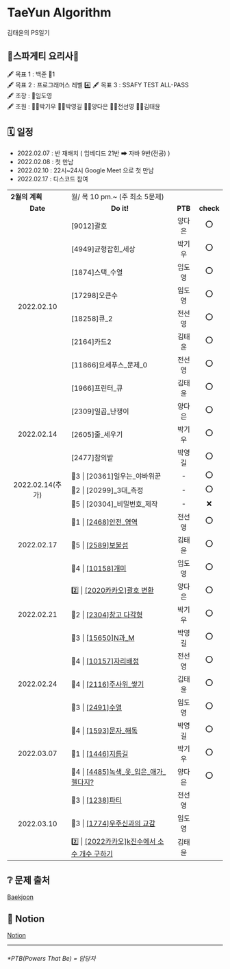 TaeYun Algorithm
===
김태윤의 PS일기


## 🍝스파게티 요리사🍝  
🖋 목표 1 : 백준 🥇1   
🖋 목표 2 : 프로그래머스 레벨 4️⃣
🖋 목표 3 : SSAFY TEST ALL-PASS   
🖋 조장 : 🤴임도영    
🖋 조원 : 👨‍💻박기우 👨‍💻박영길 👩‍💻양다은 👩‍💻전선영 👩‍💻김태윤   


## 🗓 일정 
- 2022.02.07 : 반 재배치 ( 임베디드 21반 ➡ 자바 9반(전공) )
- 2022.02.08 : 첫 만남
- 2022.02.10 : 22시~24시 Google Meet 으로 첫 만남
- 2022.02.17 : 디스코드 참여

<table>
  <tr>
    <td colspan="1"><b>2월의 계획</b></td>
    <td colspan="3">월/ 목 10 pm.~ (주 최소 5문제) </td>
  </tr>
  <tr align="center">
    <td><b>Date</b></td>
    <td><b>Do it!</b></td>
    <td><b>PTB</b></td>
    <td><b>check</b></td>
  </tr>
  <tr align="center">
    <td rowspan="8" >2022.02.10</td>
    <td align="left">[9012]괄호</td>
    <td>양다은</td>
    <td>⭕️</td>
  </tr>
  <tr align="center">
    <td align="left">[4949]균형잡힌_세상</td>
    <td>박기우</td>
    <td>⭕️</td>
  </tr>
  <tr align="center">
    <td align="left">[1874]스택_수열</td>
    <td>임도영</td>
    <td>⭕️</td>
  </tr>
  <tr align="center">
    <td align="left">[17298]오큰수</td>
    <td>임도영</td>
    <td>⭕️</td>
  </tr>
  <tr align="center">
    <td align="left">[18258]큐_2</td>
    <td>전선영</td>
    <td>⭕️</td>
  </tr>
  <tr align="center">
    <td align="left">[2164]카드2</td>
    <td>김태윤</td>
    <td>⭕️</td>
  </tr>
  <tr align="center">
    <td align="left">[11866]요세푸스_문제_0</td>
    <td>전선영</td>
    <td>⭕️</td>
  </tr>
  <tr align="center">
    <td align="left">[1966]프린터_큐</td>
    <td>김태윤</td>
    <td>⭕️</td>
  </tr>
  <tr align="center">
    <td rowspan="3" >2022.02.14</td>
    <td align="left">[2309]일곱_난쟁이</td>
    <td>양다은</td>
    <td>⭕️</td>
  </tr>
  <tr align="center">
    <td align="left">[2605]줄_세우기</td>
    <td>박기우</td>
    <td>⭕️</td>
  </tr>
  <tr align="center">
    <td align="left">[2477]참외밭</td>
    <td>박영길</td>
    <td>⭕️</td>
  </tr>
  <tr align="center">
    <td rowspan="3" >2022.02.14(추가)</td>
    <td align="left">🥉3 | [20361]일우는_야바위꾼</td>
    <td>-</td>
    <td>⭕️</td>
  </tr>
  <tr align="center">
    <td align="left">🥉2 | [20299]_3대_측정</td>
    <td>-</td>
    <td>⭕️</td>
  </tr>
  <tr align="center">
    <td align="left"> 🧼5 | [20304]_비밀번호_제작</td>
    <td>-</td>
    <td>❌</td>
  </tr>
  <tr align="center">
    <td rowspan="3" >2022.02.17</td>
    <td align="left">🥈1 | <a href="https://www.acmicpc.net/problem/2468" target="_blank">[2468]안전_영역</a></td>
    <td>전선영</td>
    <td>⭕️</td>
  </tr>
  <tr align="center">
    <td align="left">🥇5 | <a href="https://www.acmicpc.net/problem/2589" target="_blank">[2589]보물섬</a></td>
    <td>김태윤</td>
    <td>⭕️</td>
  </tr>
  <tr align="center">
    <td align="left">🥈4 | <a href="https://www.acmicpc.net/problem/10158" target="_blank">[10158]개미</a></td>
    <td>임도영</td>
    <td>⭕️</td>
  </tr>
  <tr align="center">
    <td rowspan="3" >2022.02.21</td>
    <td align="left">2️⃣ | <a href="https://programmers.co.kr/learn/courses/30/lessons/60058?language=java" target="_blank">[2020카카오]괄호 변환</a></td>
    <td>양다은</td>
    <td>⭕️</td>
  </tr>
  <tr align="center">
    <td align="left">🥈2 | <a href="https://www.acmicpc.net/problem/2304" target="_blank">[2304]창고 다각형</a></td>
    <td>박기우</td>
    <td>⭕️</td>
  </tr>
  <tr align="center">
    <td align="left">🥈3 | <a href="https://www.acmicpc.net/problem/15650" target="_blank">[15650]N과_M</a></td>
    <td>박영길</td>
    <td>⭕️</td>
  </tr>
  <tr align="center">
    <td rowspan="3" >2022.02.24</td>
    <td align="left">🥈4 | <a href="https://www.acmicpc.net/problem/10157" target="_blank">[10157]자리배정</a></td>
    <td>전선영</td>
    <td>⭕️</td>
  </tr>
  <tr align="center">
    <td align="left">🥇4 | <a href="https://www.acmicpc.net/problem/2116" target="_blank">[2116]주사위_쌓기</a></td>
    <td>김태윤</td>
    <td>⭕️</td>
  </tr>
  <tr align="center">
    <td align="left">🥈3 | <a href="https://www.acmicpc.net/problem/2491" target="_blank">[2491]수열</a></td>
    <td>임도영</td>
    <td>⭕️</td>
  </tr>
  <tr align="center">
    <td rowspan="3" >2022.03.07</td>
    <td align="left">🥇4 | <a href="https://www.acmicpc.net/problem/1593" target="_blank">[1593]문자_해독</a></td>
    <td>박영길</td>
    <td>⭕️</td>
  </tr>
  <tr align="center">
    <td align="left">🥈1 | <a href="https://www.acmicpc.net/problem/1446" target="_blank">[1446]지름길</a></td>
    <td>박기우</td>
    <td>⭕️</td>
  </tr>
  <tr align="center">
    <td align="left">🥇4 | <a href="https://www.acmicpc.net/problem/4485" target="_blank">[4485]녹색_옷_입은_애가_젤다지?</a></td>
    <td>양다은</td>
    <td>⭕️</td>
  </tr>
  <tr align="center">
    <td rowspan="3" >2022.03.10</td>
    <td align="left">🥇3 | <a href="https://www.acmicpc.net/problem/1238" target="_blank">[1238]파티</a></td>
    <td>전선영</td>
    <td></td>
  </tr>
  <tr align="center">
    <td align="left">🥇3 | <a href="https://www.acmicpc.net/problem/1774" target="_blank">[1774]우주신과의 교감</a></td>
    <td>임도영</td>
    <td></td>
  </tr>
  <tr align="center">
    <td align="left">2️⃣ | <a href="https://programmers.co.kr/learn/courses/30/lessons/92335" target="_blank">[2022카카오]k진수에서 소수 개수 구하기</a></td>
    <td>김태윤</td>
    <td></td>
  </tr>
</table>


## ❔ 문제 출처
[Baekjoon](https://www.acmicpc.net/)

## 📝 Notion
[Notion](https://smooth-fig-7f7.notion.site/2022-04ec1e27409940e5a2cbda4186534077)


* * *
###### *PTB(Powers That Be) = 담당자
